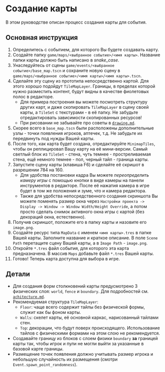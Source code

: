 # Создание карты

В этом руководстве описан процесс создания карты для события.

## Основная инструкция

1. Определитесь с событием, для которого Вы будете создавать карту.
2. Создайте папку `game/maps/<выбранное событие>/<имя карты>`. Название папки карты должно быть написано в *snake_case*.
3. Унаследуйтесь от сцены `game/events/<выбранное событие>/base_map.tscn` и сохраните новую сцену в `game/maps/<выбранное событие>/<имя карты>/<имя карты>.tscn`.
4. Сделайте эту сцену из прототипа непосредственно картой. Для этого хорошо подойдут `TileMapLayer`. Границы, в пределах которой нужно разместить контент, будут видны в качестве фиолетовых полос в редакторе.
    - Для примера построения вы можете посмотреть структуру других карт, и даже скопировать `TileMapLayer` в сцену своей карты, а `TileSet` с текстурами - в её папку. Не забудьте отредактировать зависимости скопированных ресурсов!
    - При рисовании не забывайте про советы в [`drawing.md`](./drawing.md).
5. Скорее всего в `base_map.tscn` были расположены дополнительные узлы - точки появления игроков, аптечек, т.д. Не забудьте их передвинуть под нужды Вашей карты.
6. После того, как карта будет создана, отредактируйте `MinimapTiles`, чтобы он реплицировал Вашу карту на её мини-версии. Самый светлый блок из `TileSet` - стена, чуть темнее - простреливаемая стена, ещё немного темнее - пол, черный тайл - граница карты.
7. Запустите сцену карты (клавиша F6) и сделайте её скришот в разрешении 784 на 160.
    - Для удобства постановки кадра Вы можете *переопределить камеру игры* с помощью кнопки в виде камеры на панели инструментов в редакторе. После её нажатия камера в игре будет в том же положения и зуме, что и камера редактора.
    - Также для удобства непосредственного создания скриншота Вы можете поменять размер окна через `Настройки проекта -> Display -> Window -> Window Width/Height Override`, а потом просто сделать снимок активного окна игры с картой (без декораций окна, естественно).
8. Получив скриншот, положите его в папку карты и назовите его `image.png`.
9. Создайте ресурс типа `MapData` с именем `<имя карты>.tres` в папке Вашей карты. Заполните название и краткое описание. В поле `Scene Path` перетащите сцену Вашей карты, а в `Image Path` - `image.png`.
10. Откройте `*.tres` файл события, для которого эта карта предназначена. В массив `Maps` добавьте файл `*.tres` Вашей карты.
11. Готово! Теперь карта доступна для выбора в игре.

## Детали

- Для создания форм столкновений карты предусмотрено 3 физических слоя: `world`, `fence` и `boundary`. Для подробностей см. [`achitecture.md`](../architecture.md#физика).
- Рекомендуемая структура `TileMapLayer`:
    - `Floor`: чаще всего содержит тайлы без физической формы, служит как бы фоном карты.
    - `Walls`: скелет карты, её основной каркас, нарисованный тайлами стен.
    - `Top`: декорации, что будут поверх происходящего. Использование тайлов с физическими формами на этом слою не рекомендуется.
- Создавайте границу из блоков с слоем физики `boundary` **за** границей карты так, чтобы игрок и пули не могли выйти за указанные в базовой карте границы.
- Размещение точек появления должно учитывать размер игрока и небольшую случайность их размещения (смотри `Event.spawn_point_randomness`).
